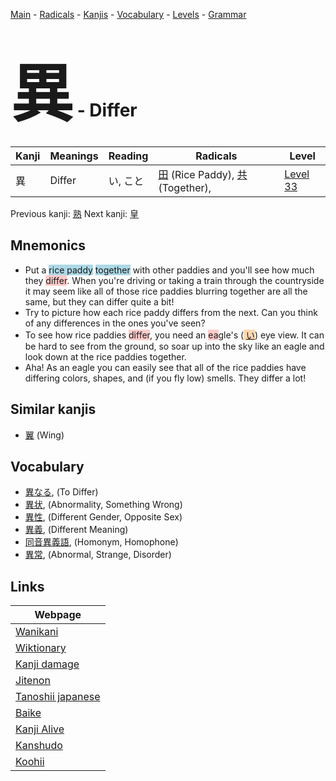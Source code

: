 <style> bigfont {font-size: 100px}</style>
[Main](../index.md) -
[Radicals](../radicals.md) -
[Kanjis](../kanjis.md) -
[Vocabulary](../vocabulary.md) -
[Levels](../levels.md) -
[Grammar](../grammar.md)
# <bigfont> 異</bigfont> - Differ 

| Kanji | Meanings | Reading | Radicals | Level |
| --- | --- | --- | --- | --- |
| 異 | Differ | い, こと | [田](../radicals/田.md) (Rice Paddy), [共](../radicals/共.md) (Together),  | [Level 33](../levels/wk_level33.md) |

Previous kanji: [熟](熟.md) Next kanji: [皇](皇.md) 

## Mnemonics
 * Put a <span style="background-color:#ADD8E6"> rice paddy</span> <span style="background-color:#ADD8E6"> together</span> with other paddies and you'll see how much they <span style="background-color:#ffcccb"> differ</span>. When you're driving or taking a train through the countryside it may seem like all of those rice paddies blurring together are all the same, but they can differ quite a bit!
* Try to picture how each rice paddy differs from the next. Can you think of any differences in the ones you've seen?
* To see how rice paddies <span style="background-color:#ffcccb"> differ</span>, you need an <span style="background-color:#ffcccb"> ea</span>gle's (<span style="background-color:#fed8b1"> [い](https://jisho.org/search/い)</span>) eye view. It can be hard to see from the ground, so soar up into the sky like an eagle and look down at the rice paddies together.
* Aha! As an eagle you can easily see that all of the rice paddies have differing colors, shapes, and (if you fly low) smells. They differ a lot!


## Similar kanjis
 * [翼](翼.md) (Wing)


## Vocabulary
 * [異なる](../vocabulary/異.md), (To Differ)
* [異状](../vocabulary/異.md), (Abnormality, Something Wrong)
* [異性](../vocabulary/異.md), (Different Gender, Opposite Sex)
* [異義](../vocabulary/異.md), (Different Meaning)
* [同音異義語](../vocabulary/異.md), (Homonym, Homophone)
* [異常](../vocabulary/異.md), (Abnormal, Strange, Disorder)



## Links 

| Webpage |
| --- |
| [Wanikani          ](https://www.wanikani.com/kanji/異) |
| [Wiktionary        ](https://en.wiktionary.org/wiki/異) |
| [Kanji damage      ](http://www.kanjidamage.com/kanji/search?utf8=✓&q=異) |
| [Jitenon           ](https://jitenon.com/kanji/異) |
| [Tanoshii japanese ](https://www.tanoshiijapanese.com/dictionary/kanji.cfm?k=異) |
| [Baike             ](https://baike.baidu.com/item/異) |
| [Kanji Alive       ](https://app.kanjialive.com/異) |
| [Kanshudo          ](https://www.kanshudo.com/searchmn?q=異) |
| [Koohii            ](https://kanji.koohii.com/study/kanji/異) |
